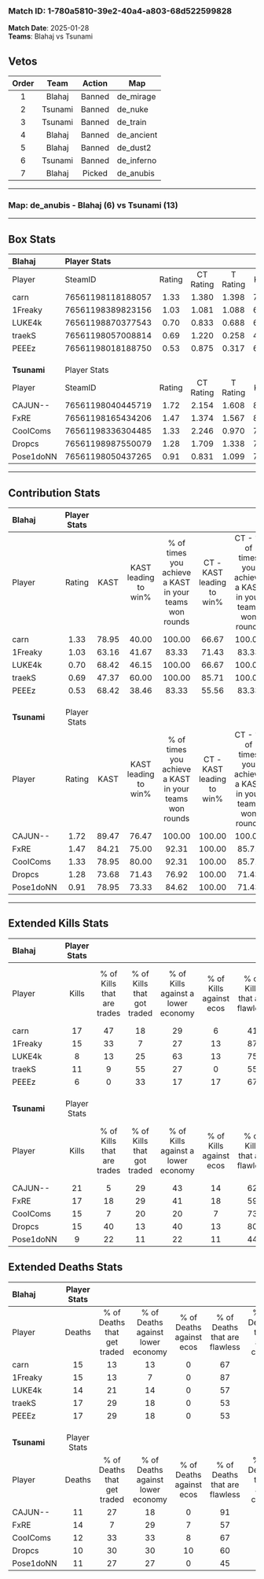### Match ID: 1-780a5810-39e2-40a4-a803-68d522599828  
**Match Date**: 2025-01-28  
**Teams**: Blahaj vs Tsunami  

## Vetos  

| Order | Team | Action | Map |
| :---: | :--: | :----: | --- |
| 1 | Blahaj | Banned | de_mirage |
| 2 | Tsunami | Banned | de_nuke |
| 3 | Tsunami | Banned | de_train |
| 4 | Blahaj | Banned | de_ancient |
| 5 | Blahaj | Banned | de_dust2 |
| 6 | Tsunami | Banned | de_inferno |
| 7 | Blahaj | Picked | de_anubis |

---  

### **Map**: de_anubis - Blahaj (6) vs Tsunami (13)  
---  

## Box Stats  

| **Blahaj**  | Player Stats      |        |           |          |       |       |       |         |        |      |     |
| :- | :- | :-: | :-: | :-: | :-: | :-: | :-: | :-: | :-: | :-: | :-: |
| Player      | SteamID           | Rating | CT Rating | T Rating | KAST  |  ADR  | Kills | Assists | Deaths | K/D  | HS% |
| carn        | 76561198118188057 |  1.33  |   1.380   |  1.398   | 78.95 | 98.0  |  17   |    5    |   15   | 1.13 | 58  |
| 1Freaky     | 76561198389823156 |  1.03  |   1.081   |  1.088   | 63.16 | 70.8  |  15   |    3    |   15   | 1.00 | 53  |
| LUKE4k      | 76561198870377543 |  0.70  |   0.833   |  0.688   | 68.42 | 47.8  |   8   |    2    |   14   | 0.57 | 37  |
| traekS      | 76561198057008814 |  0.69  |   1.220   |  0.258   | 47.37 | 71.8  |  11   |    5    |   17   | 0.65 | 45  |
| PEEEz       | 76561198018188750 |  0.53  |   0.875   |  0.317   | 68.42 | 49.0  |   6   |    3    |   17   | 0.35 | 83  |
|             |                   |        |           |          |       |       |       |         |        |      |     |
|             |                   |        |           |          |       |       |       |         |        |      |     |
|             |                   |        |           |          |       |       |       |         |        |      |     |
| **Tsunami** | Player Stats      |        |           |          |       |       |       |         |        |      |     |
| Player      | SteamID           | Rating | CT Rating | T Rating | KAST  |  ADR  | Kills | Assists | Deaths | K/D  | HS% |
| CAJUN--     | 76561198040445719 |  1.72  |   2.154   |  1.608   | 89.47 | 105.4 |  21   |    4    |   11   | 1.91 | 42  |
| FxRE        | 76561198165434206 |  1.47  |   1.374   |  1.567   | 84.21 | 110.1 |  17   |   11    |   14   | 1.21 | 29  |
| CooIComs    | 76561198336304485 |  1.33  |   2.246   |  0.970   | 78.95 | 96.1  |  15   |    7    |   12   | 1.25 | 40  |
| Dropcs      | 76561198987550079 |  1.28  |   1.709   |  1.338   | 73.68 | 80.3  |  15   |    5    |   10   | 1.50 | 46  |
| Pose1doNN   | 76561198050437265 |  0.91  |   0.831   |  1.099   | 78.95 | 42.7  |   9   |    6    |   11   | 0.82 | 33  |
---  

## Contribution Stats  

| **Blahaj**  | Player Stats |       |                      |                                                        |                           |                                                             |                          |                                                            |
| :- | :-: | :-: | :-: | :-: | :-: | :-: | :-: | :-: |
| Player      |    Rating    | KAST  | KAST leading to win% | % of times you achieve a KAST in your teams won rounds | CT - KAST leading to win% | CT - % of times you achieve a KAST in your teams won rounds | T - KAST leading to win% | T - % of times you achieve a KAST in your teams won rounds |
| carn        |     1.33     | 78.95 |        40.00         |                         100.00                         |           66.67           |                           100.00                            |           0.00           |                            0.00                            |
| 1Freaky     |     1.03     | 63.16 |        41.67         |                         83.33                          |           71.43           |                            83.33                            |           0.00           |                            0.00                            |
| LUKE4k      |     0.70     | 68.42 |        46.15         |                         100.00                         |           66.67           |                           100.00                            |           0.00           |                            0.00                            |
| traekS      |     0.69     | 47.37 |        60.00         |                         100.00                         |           85.71           |                           100.00                            |           0.00           |                            0.00                            |
| PEEEz       |     0.53     | 68.42 |        38.46         |                         83.33                          |           55.56           |                            83.33                            |           0.00           |                            0.00                            |
|             |              |       |                      |                                                        |                           |                                                             |                          |                                                            |
|             |              |       |                      |                                                        |                           |                                                             |                          |                                                            |
|             |              |       |                      |                                                        |                           |                                                             |                          |                                                            |
| **Tsunami** | Player Stats |       |                      |                                                        |                           |                                                             |                          |                                                            |
| Player      |    Rating    | KAST  | KAST leading to win% | % of times you achieve a KAST in your teams won rounds | CT - KAST leading to win% | CT - % of times you achieve a KAST in your teams won rounds | T - KAST leading to win% | T - % of times you achieve a KAST in your teams won rounds |
| CAJUN--     |     1.72     | 89.47 |        76.47         |                         100.00                         |          100.00           |                           100.00                            |          60.00           |                           100.00                           |
| FxRE        |     1.47     | 84.21 |        75.00         |                         92.31                          |          100.00           |                            85.71                            |          60.00           |                           100.00                           |
| CooIComs    |     1.33     | 78.95 |        80.00         |                         92.31                          |          100.00           |                            85.71                            |          66.67           |                           100.00                           |
| Dropcs      |     1.28     | 73.68 |        71.43         |                         76.92                          |          100.00           |                            71.43                            |          55.56           |                           83.33                            |
| Pose1doNN   |     0.91     | 78.95 |        73.33         |                         84.62                          |          100.00           |                            71.43                            |          60.00           |                           100.00                           |
---  

## Extended Kills Stats  

| **Blahaj**  | Player Stats |                            |                            |                                    |                         |                              |                                 |                                       |                    |           |
| :- | :-: | :-: | :-: | :-: | :-: | :-: | :-: | :-: | :-: | :-: |
| Player      |    Kills     | % of Kills that are trades | % of Kills that got traded | % of Kills against a lower economy | % of Kills against ecos | % of Kills that are flawless | % of Kills that are close duels | % of Kills that are assisted by flash | Pistol Round Kills | AWP Kills |
| carn        |      17      |             47             |             18             |                 29                 |            6            |              41              |               18                |                   0                   |         5          |     1     |
| 1Freaky     |      15      |             33             |             7              |                 27                 |           13            |              87              |                7                |                   0                   |         0          |     0     |
| LUKE4k      |      8       |             13             |             25             |                 63                 |           13            |              75              |               13                |                   0                   |         0          |     0     |
| traekS      |      11      |             9              |             55             |                 27                 |            0            |              55              |               18                |                   0                   |         2          |     0     |
| PEEEz       |      6       |             0              |             33             |                 17                 |           17            |              67              |                0                |                   0                   |         0          |     0     |
|             |              |                            |                            |                                    |                         |                              |                                 |                                       |                    |           |
|             |              |                            |                            |                                    |                         |                              |                                 |                                       |                    |           |
|             |              |                            |                            |                                    |                         |                              |                                 |                                       |                    |           |
| **Tsunami** | Player Stats |                            |                            |                                    |                         |                              |                                 |                                       |                    |           |
| Player      |    Kills     | % of Kills that are trades | % of Kills that got traded | % of Kills against a lower economy | % of Kills against ecos | % of Kills that are flawless | % of Kills that are close duels | % of Kills that are assisted by flash | Pistol Round Kills | AWP Kills |
| CAJUN--     |      21      |             5              |             29             |                 43                 |           14            |              62              |                5                |                   5                   |         3          |     0     |
| FxRE        |      17      |             18             |             29             |                 41                 |           18            |              59              |                0                |                   6                   |         0          |     0     |
| CooIComs    |      15      |             7              |             20             |                 20                 |            7            |              73              |                0                |                   7                   |         1          |     2     |
| Dropcs      |      15      |             40             |             13             |                 40                 |           13            |              80              |                0                |                   7                   |         2          |     0     |
| Pose1doNN   |      9       |             22             |             11             |                 22                 |           11            |              44              |                0                |                   0                   |         3          |     2     |
## Extended Deaths Stats  

| **Blahaj**  | Player Stats |                             |                                   |                          |                               |                            |                           |               |
| :- | :-: | :-: | :-: | :-: | :-: | :-: | :-: | :-: |
| Player      |    Deaths    | % of Deaths that get traded | % of Deaths against lower economy | % of Deaths against ecos | % of Deaths that are flawless | % of Deaths that are close | % of Deaths while blinded | Deaths to AWP |
| carn        |      15      |             13              |                13                 |            0             |              67               |             0              |             0             |       0       |
| 1Freaky     |      15      |             13              |                 7                 |            0             |              87               |             0              |             7             |       0       |
| LUKE4k      |      14      |             21              |                14                 |            0             |              57               |             0              |             7             |       1       |
| traekS      |      17      |             29              |                18                 |            0             |              53               |             0              |             0             |       2       |
| PEEEz       |      17      |             29              |                18                 |            0             |              53               |             6              |            12             |       1       |
|             |              |                             |                                   |                          |                               |                            |                           |               |
|             |              |                             |                                   |                          |                               |                            |                           |               |
|             |              |                             |                                   |                          |                               |                            |                           |               |
| **Tsunami** | Player Stats |                             |                                   |                          |                               |                            |                           |               |
| Player      |    Deaths    | % of Deaths that get traded | % of Deaths against lower economy | % of Deaths against ecos | % of Deaths that are flawless | % of Deaths that are close | % of Deaths while blinded | Deaths to AWP |
| CAJUN--     |      11      |             27              |                18                 |            0             |              91               |             0              |             0             |       0       |
| FxRE        |      14      |              7              |                29                 |            7             |              57               |             14             |             0             |       1       |
| CooIComs    |      12      |             33              |                33                 |            8             |              67               |             17             |             0             |       0       |
| Dropcs      |      10      |             30              |                30                 |            10            |              60               |             20             |             0             |       0       |
| Pose1doNN   |      11      |             27              |                27                 |            0             |              45               |             9              |             0             |       0       |
